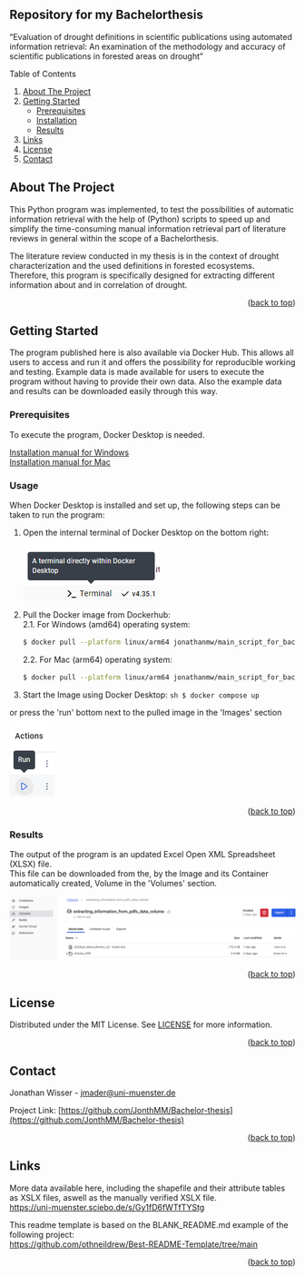 ## Repository for my Bachelorthesis
“Evaluation of drought definitions in scientific publications using automated information retrieval:  An examination of the methodology and accuracy of scientific publications in forested areas on drought”

<a id="readme-top"></a>
<!-- TABLE OF CONTENTS -->
  <summary>Table of Contents</summary>
  <ol>
    <li>
      <a href="#about-the-project">About The Project</a>
    </li>
    <li>
      <a href="#getting-started">Getting Started</a>
      <ul>
        <li><a href="#prerequisites">Prerequisites</a></li>
        <li><a href="#installation">Installation</a></li>
        <li><a href="#results">Results</a></li>
      </ul>
    </li>
    <li><a href="#links">Links</a></li>
    <li><a href="#license">License</a></li>
    <li><a href="#contact">Contact</a></li>
  </ol>

## About The Project

This Python program was implemented, to test the possibilities of automatic information retrieval with the help of (Python) scripts to speed up 
and simplify the time-consuming manual
information retrieval part of literature reviews in general within the scope of a Bachelorthesis.

The literature review conducted in my thesis is in the context of drought characterization and the used definitions in forested ecosystems.
Therefore, this program is specifically designed for extracting different information about and in correlation of drought.


<p align="right">(<a href="#readme-top">back to top</a>)</p>

## Getting Started

The program published here is also available via Docker Hub. This allows all users to access and run it and offers the possibility for reproducible working and testing. 
Example data is made available for users to execute the program without having to provide their own data. Also the example data and results can be downloaded easily through this way.

### Prerequisites

To execute the program, Docker Desktop is needed.

[Installation manual for Windows](https://docs.docker.com/desktop/setup/install/windows-install/)  
[Installation manual for Mac](https://docs.docker.com/desktop/setup/install/mac-install/)
  
### Usage

When Docker Desktop is installed and set up, the following steps can be taken to run the program:

1. Open the internal terminal of Docker Desktop on the bottom right:  
   ![Internal Docker Desktop Terminal](Terminal.png)


2. Pull the Docker image from Dockerhub:  
    2.1. For Windows (amd64) operating system:
    ```sh
    $ docker pull --platform linux/arm64 jonathanmw/main_script_for_bachelor_thesis:amd64  
    ```
    2.2. For Mac (arm64) operating system:  
    ```sh
    $ docker pull --platform linux/arm64 jonathanmw/main_script_for_bachelor_thesis:arm64
    ```

   
3. Start the Image using Docker Desktop:  ```sh $ docker compose up ```

or press the 'run' bottom next to the pulled image in the 'Images' section  
![run.png](run.png)



<p align="right">(<a href="#readme-top">back to top</a>)</p>

### Results

The output of the program is an updated Excel Open XML Spreadsheet (XLSX) file.  
This file can be downloaded from the, by the Image and its Container automatically created, Volume in the 'Volumes' section. 

![volume.png](volume.png)


<p align="right">(<a href="#readme-top">back to top</a>)</p>

<!-- LICENSE -->
## License

Distributed under the MIT License. See [LICENSE](https://github.com/JonthMM/Bachelor-thesis/blob/main/LICENSE) for more information.

<p align="right">(<a href="#readme-top">back to top</a>)</p>

<!-- CONTACT -->
## Contact

Jonathan Wisser - jmader@uni-muenster.de

Project Link: [https://github.com/JonthMM/Bachelor-thesis](https://github.com/JonthMM/Bachelor-thesis)

<p align="right">(<a href="#readme-top">back to top</a>)</p>

<!-- LINKS -->
## Links

More data available here, including the shapefile and their attribute tables as XSLX files, aswell as the manually verified XSLX file.  
https://uni-muenster.sciebo.de/s/Gy1fD6fWTfTYStg

This readme template is based on the BLANK_README.md example of the following project:  
https://github.com/othneildrew/Best-README-Template/tree/main

<p align="right">(<a href="#readme-top">back to top</a>)</p>